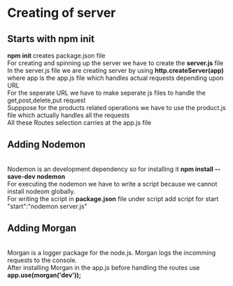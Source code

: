 # Creating of server

## Starts with npm init
<b>npm init </b> creates package.json file <br/>
For creating and spinning up the server we have to create the <b>server.js</b> file
<br/>
In the server.js file we are creating server by using <b>http.createServer(app)</b> where app is the app.js file which handles actual requests depending upon URL
<br/>For the seperate URL we have to make seperate js files to handle the get,post,delete,put request<br/>
Supppose for the products related operations we have to use the product.js file which actually handles all the requests<br/>
All these Routes selection carries at the app.js file


## Adding Nodemon
<br/>Nodemon is an development dependency so for installing it <b>npm install --save-dev nodemon</b>
<br/>For executing the nodemon we have to write a script because we cannot install nodeom globally.<br/>
For writing the script in <b>package.json</b> file under script add script for start<br/>
"start":"nodemon server.js"


## Adding Morgan
<br/>Morgan is a logger package for the node.js. Morgan logs the incomming requests to the console.
<br/>After installing Morgan in the app.js before handling the routes use
<b>app.use(morgan('dev'));<b>
